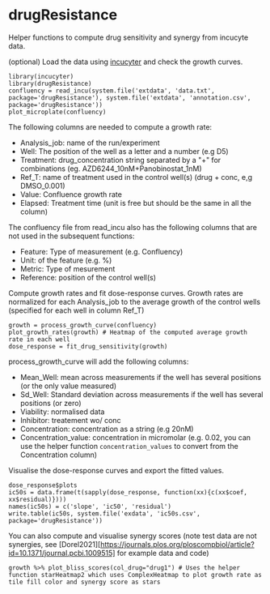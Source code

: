 # drugResistance
Helper functions to compute drug sensitivity and synergy from incucyte data.

(optional) Load the data using [incucyter](https://github.com/MathurinD/incucyter) and check the growth curves.

```
library(incucyter)
library(drugResistance)
confluency = read_incu(system.file('extdata', 'data.txt', package='drugResistance'), system.file('extdata', 'annotation.csv', package='drugResistance'))
plot_microplate(confluency)
```

The following columns are needed to compute a growth rate:
+ Analysis_job: name of the run/experiment
+ Well: The position of the well as a letter and a number (e.g D5)
+ Treatment: drug_concentration string separated by a "+" for combinations (eg. AZD6244_10nM+Panobinostat_1nM)
+ Ref_T: name of treatment used in the control well(s) (drug + conc, e,g DMSO_0.001)
+ Value: Confluence growth rate
+ Elapsed: Treatment time (unit is free but should be the same in all the column)

The confluency file from read_incu also has the following columns that are not used in the subsequent functions:
- Feature: Type of measurement (e.g. Confluency)
- Unit: of the feature (e.g. %)
- Metric: Type of mesurement
- Reference: position of the control well(s)

Compute growth rates and fit dose-response curves.
Growth rates are normalized for each Analysis_job to the average growth of the control wells (specified for each well in column Ref_T)

```
growth = process_growth_curve(confluency)
plot_growth_rates(growth) # Heatmap of the computed average growth rate in each well
dose_response = fit_drug_sensitivity(growth)
```

process_growth_curve will add the following columns:
- Mean_Well: mean across measurements if the well has several positions (or the only value measured)
- Sd_Well: Standard deviation across measurements if the well has several positions (or zero)
- Viability: normalised data
- Inhibitor: treatement wo/ conc
- Concentration: concentration as a string (e.g 20nM)
- Concentration_value: concentration in micromolar (e.g. 0.02, you can use the helper function `concentration_values` to convert from the Concentration column)

Visualise the dose-response curves and export the fitted values.
```
dose_response$plots
ic50s = data.frame(t(sapply(dose_response, function(xx){c(xx$coef, xx$residual)})))
names(ic50s) = c('slope', 'ic50', 'residual')
write.table(ic50s, system.file('exdata', 'ic50s.csv', package='drugResistance'))
```

You can also compute and visualise synergy scores (note test data are not synergies, see [Dorel2021][https://journals.plos.org/ploscompbiol/article?id=10.1371/journal.pcbi.1009515] for example data and code)
```
growth %>% plot_bliss_scores(col_drug="drug1") # Uses the helper function starHeatmap2 which uses ComplexHeatmap to plot growth rate as tile fill color and synergy score as stars
```
